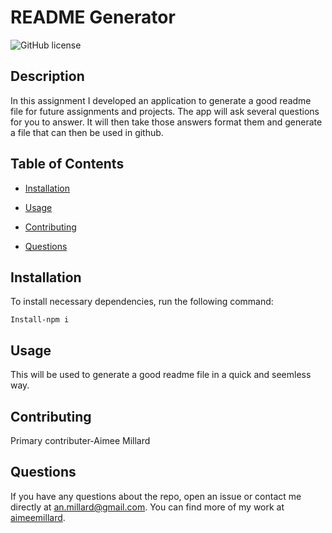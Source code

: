 # README Generator
![GitHub license](https://img.shields.io/badge/license-MIT-blue.svg)

## Description

In this assignment I developed an application to generate a good readme file for future assignments and projects. The app will ask several questions for you to answer. It will then take those answers format them and generate a file that can then be used in github.

## Table of Contents 

* [Installation](#installation)

* [Usage](#usage)

* [Contributing](#contributing)

* [Questions](#questions)

## Installation

To install necessary dependencies, run the following command:

```
Install-npm i
```

## Usage

This will be used to generate a good readme file in a quick and seemless way.
  
## Contributing

Primary contributer-Aimee Millard

## Questions

If you have any questions about the repo, open an issue or contact me directly at an.millard@gmail.com. You can find more of my work at [aimeemillard](https://github.com/aimeemillard/readme-generator.git). 

